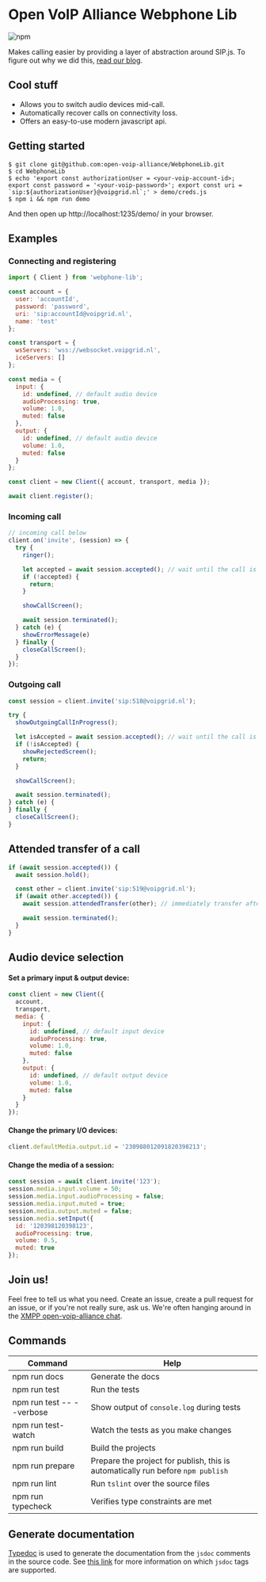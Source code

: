# Open VoIP Alliance Webphone Lib
![npm](https://img.shields.io/npm/v/webphone-lib?style=flat-square)

Makes calling easier by providing a layer of abstraction around SIP.js. To figure out why we did this, [read our blog](https://openvoipalliance.org/link-to-blog).

## Cool stuff

- Allows you to switch audio devices mid-call.
- Automatically recover calls on connectivity loss.
- Offers an easy-to-use modern javascript api.

## Getting started

```
$ git clone git@github.com:open-voip-alliance/WebphoneLib.git
$ cd WebphoneLib
$ echo 'export const authorizationUser = <your-voip-account-id>; export const password = '<your-voip-password>'; export const uri = `sip:${authorizationUser}@voipgrid.nl`;' > demo/creds.js
$ npm i && npm run demo
```

And then open up http://localhost:1235/demo/ in your browser. 

## Examples

### Connecting and registering

```javascript
import { Client } from 'webphone-lib';

const account = {
  user: 'accountId',
  password: 'password',
  uri: 'sip:accountId@voipgrid.nl',
  name: 'test'
};

const transport = {
  wsServers: 'wss://websocket.voipgrid.nl',
  iceServers: []
};

const media = {
  input: {
    id: undefined, // default audio device
    audioProcessing: true,
    volume: 1.0,
    muted: false
  },
  output: {
    id: undefined, // default audio device
    volume: 1.0,
    muted: false
  }
};

const client = new Client({ account, transport, media });

await client.register();
```

### Incoming call

```javascript
// incoming call below
client.on('invite', (session) => {
  try {
    ringer();

    let accepted = await session.accepted(); // wait until the call is picked up
    if (!accepted) {
      return;
    }

    showCallScreen();

    await session.terminated();
  } catch (e) {
    showErrorMessage(e)
  } finally {
    closeCallScreen();
  }
});
```

### Outgoing call

```javascript
const session = client.invite('sip:518@voipgrid.nl');

try {
  showOutgoingCallInProgress();

  let isAccepted = await session.accepted(); // wait until the call is picked up
  if (!isAccepted) {
    showRejectedScreen();
    return;
  }

  showCallScreen();

  await session.terminated();
} catch (e) {
} finally {
  closeCallScreen();
}
```

## Attended transfer of a call

```javascript
if (await session.accepted()) {
  await session.hold();

  const other = client.invite('sip:519@voipgrid.nl');
  if (await other.accepted()) {
    await session.attendedTransfer(other); // immediately transfer after the other party picked up :p 

    await session.terminated();
  }
}
```

## Audio device selection

#### Set a primary input & output device:

```javascript
const client = new Client({
  account,
  transport,
  media: {
    input: {
      id: undefined, // default input device
      audioProcessing: true,
      volume: 1.0,
      muted: false
    },
    output: {
      id: undefined, // default output device
      volume: 1.0,
      muted: false
    }
  }
});
```

#### Change the primary I/O devices:

```javascript
client.defaultMedia.output.id = '230988012091820398213';
```

#### Change the media of a session:

```javascript
const session = await client.invite('123');
session.media.input.volume = 50;
session.media.input.audioProcessing = false;
session.media.input.muted = true;
session.media.output.muted = false;
session.media.setInput({
  id: '120398120398123',
  audioProcessing: true,
  volume: 0.5,
  muted: true
});
```

## Join us!

Feel free to tell us what you need. Create an issue, create a pull request for an issue, or if you're not really sure, ask us. We're often hanging around in the [XMPP open-voip-alliance chat](https://xmpp.openvoipalliance.org/).

## Commands

| Command                   | Help                                                                            |
| ------------------------- | ------------------------------------------------------------------------------- |
| npm run docs              | Generate the docs                                                               |
| npm run test              | Run the tests                                                                   |
| npm run test -- --verbose | Show output of `console.log` during tests                                       |
| npm run test-watch        | Watch the tests as you make changes                                             |
| npm run build             | Build the projects                                                              |
| npm run prepare           | Prepare the project for publish, this is automatically run before `npm publish` |
| npm run lint              | Run `tslint` over the source files                                              |
| npm run typecheck         | Verifies type constraints are met                                               |

## Generate documentation

[Typedoc](https://typedoc.org/guides/doccomments/) is used to generate the
documentation from the `jsdoc` comments in the source code. See [this
link](https://typedoc.org/guides/doccomments/) for more information on which
`jsdoc` tags are supported.
